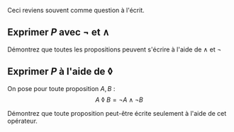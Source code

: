 Ceci reviens souvent comme question à l'écrit.

## Exprimer $P$ avec $\lnot$ et $\land$
Démontrez que toutes les propositions peuvent s'écrire à l'aide de $\land$ et $\lnot$

## Exprimer $P$ à l'aide de $\lozenge$

On pose pour toute proposition $A,B$ : 
$$A\ \lozenge\ B = \lnot A \land \lnot B$$

Démontrez que toute proposition peut-être écrite seulement à l'aide de cet opérateur.
<!--stackedit_data:
eyJoaXN0b3J5IjpbMTYzMDYyNTIyN119
-->